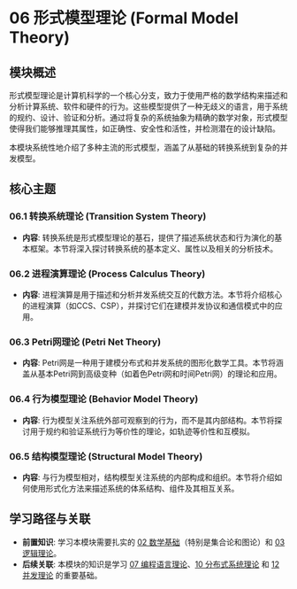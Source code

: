 # 06 形式模型理论 (Formal Model Theory)

## 模块概述

形式模型理论是计算机科学的一个核心分支，致力于使用严格的数学结构来描述和分析计算系统、软件和硬件的行为。这些模型提供了一种无歧义的语言，用于系统的规约、设计、验证和分析。通过将复杂的系统抽象为精确的数学对象，形式模型使得我们能够推理其属性，如正确性、安全性和活性，并检测潜在的设计缺陷。

本模块系统性地介绍了多种主流的形式模型，涵盖了从基础的转换系统到复杂的并发模型。

## 核心主题

### 06.1 转换系统理论 (Transition System Theory)

- **内容**: 转换系统是形式模型理论的基石，提供了描述系统状态和行为演化的基本框架。本节将深入探讨转换系统的基本定义、属性以及相关的分析技术。

### 06.2 进程演算理论 (Process Calculus Theory)

- **内容**: 进程演算是用于描述和分析并发系统交互的代数方法。本节将介绍核心的进程演算（如CCS、CSP），并探讨它们在建模并发协议和通信模式中的应用。

### 06.3 Petri网理论 (Petri Net Theory)

- **内容**: Petri网是一种用于建模分布式和并发系统的图形化数学工具。本节将涵盖从基本Petri网到高级变种（如着色Petri网和时间Petri网）的理论和应用。

### 06.4 行为模型理论 (Behavior Model Theory)

- **内容**: 行为模型关注系统外部可观察到的行为，而不是其内部结构。本节将探讨用于规约和验证系统行为等价性的理论，如轨迹等价性和互模拟。

### 06.5 结构模型理论 (Structural Model Theory)

- **内容**: 与行为模型相对，结构模型关注系统的内部构成和组织。本节将介绍如何使用形式化方法来描述系统的体系结构、组件及其相互关系。

## 学习路径与关联

- **前置知识**: 学习本模块需要扎实的 [02 数学基础](../02_Mathematical_Foundations/README.md)（特别是集合论和图论）和 [03 逻辑理论](../03_Logic_Theory/README.md)。
- **后续关联**: 本模块的知识是学习 [07 编程语言理论](../07_Programming_Language_Theory/README.md)、[10 分布式系统理论](../10_Distributed_Systems_Theory/README.md) 和 [12 并发理论](../12_Concurrency_Theory/README.md) 的重要基础。
